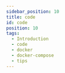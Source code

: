 ```yaml
---
sidebar_position: 10
title: code
id: code
position: 10
tags:
  - Introduction
  - code
  - docker
  - docker-compose
  - tips
---
```


